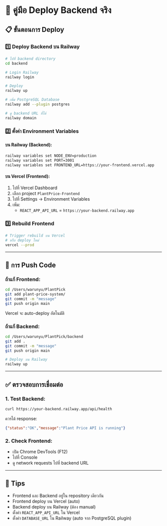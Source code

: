 # 🚀 คู่มือ Deploy Backend จริง

## 📋 ขั้นตอนการ Deploy

### 1️⃣ Deploy Backend บน Railway

```bash
# ไปที่ backend directory
cd backend

# Login Railway
railway login

# Deploy
railway up

# เพิ่ม PostgreSQL Database
railway add --plugin postgres

# ดู backend URL ที่ได้
railway domain
```

### 2️⃣ ตั้งค่า Environment Variables

#### บน Railway (Backend):

```bash
railway variables set NODE_ENV=production
railway variables set PORT=3001
railway variables set FRONTEND_URL=https://your-frontend.vercel.app
```

#### บน Vercel (Frontend):

1. ไปที่ Vercel Dashboard
2. เลือก project `PlantPrice-Frontend`
3. ไปที่ Settings → Environment Variables
4. เพิ่ม:
   - `REACT_APP_API_URL` = `https://your-backend.railway.app`

### 3️⃣ Rebuild Frontend

```bash
# Trigger rebuild บน Vercel
# หรือ deploy ใหม่
vercel --prod
```

---

## 🔄 การ Push Code

### ถ้าแก้ Frontend:

```bash
cd /Users/warunyu/PlantPick
git add plant-price-system/
git commit -m "message"
git push origin main
```

Vercel จะ auto-deploy อัตโนมัติ

### ถ้าแก้ Backend:

```bash
cd /Users/warunyu/PlantPick/backend
git add .
git commit -m "message"
git push origin main

# Deploy บน Railway
railway up
```

---

## ✅ ตรวจสอบการเชื่อมต่อ

### 1. Test Backend:

```bash
curl https://your-backend.railway.app/api/health
```

ควรได้ response:
```json
{"status":"OK","message":"Plant Price API is running"}
```

### 2. Check Frontend:

- เปิด Chrome DevTools (F12)
- ไปที่ Console
- ดู network requests ไปที่ backend URL

---

## 🎯 Tips

- Frontend และ Backend อยู่ใน repository เดียวกัน
- Frontend deploy บน Vercel (auto)
- Backend deploy บน Railway (ต้อง manual)
- ตั้งค่า `REACT_APP_API_URL` ใน Vercel
- ตั้งค่า `DATABASE_URL` ใน Railway (auto จาก PostgreSQL plugin)

